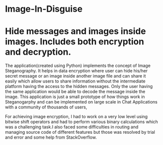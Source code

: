 # Image-In-Disguise
# Hide messages and images inside images. Includes both encryption and decryption. #

The application(created using Python) implements the concept of Image Steganography. It helps in data encryption where user can hide his/her secret message or an image inside another image file and can share it easily which allow users to share information without the intermediate platform having the access to the hidden messages. Only the user having the same application would be able to decode the message inside the image. This application is just a small prototype of how things work in Steganogarphy and can be implemented on large scale in Chat Applications with a community of thousands of users,

For achieving image encryption, I had to work on a very low level using bitwise shift operators and had to perform various binary calculations which was a challenging task.I also faced some difficulties in routing and managing source code of different features but those was resolved by trial and error and some help from StackOverflow.
